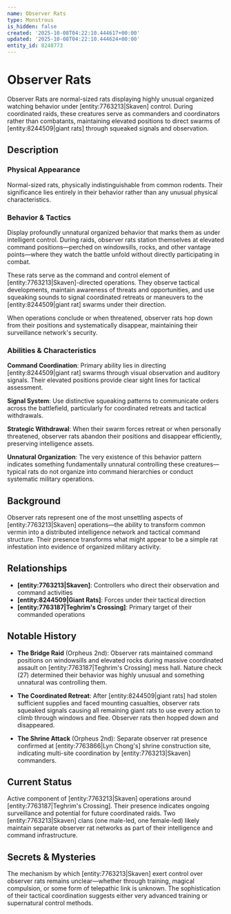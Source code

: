 ```yaml
---
name: Observer Rats
type: Monstrous
is_hidden: false
created: '2025-10-08T04:22:10.444617+00:00'
updated: '2025-10-08T04:22:10.444624+00:00'
entity_id: 8248773
---
```


# Observer Rats

Observer Rats are normal-sized rats displaying highly unusual organized watching behavior under [entity:7763213|Skaven] control. During coordinated raids, these creatures serve as commanders and coordinators rather than combatants, maintaining elevated positions to direct swarms of [entity:8244509|giant rats] through squeaked signals and observation.

## Description

### Physical Appearance

Normal-sized rats, physically indistinguishable from common rodents. Their significance lies entirely in their behavior rather than any unusual physical characteristics.

### Behavior & Tactics

Display profoundly unnatural organized behavior that marks them as under intelligent control. During raids, observer rats station themselves at elevated command positions—perched on windowsills, rocks, and other vantage points—where they watch the battle unfold without directly participating in combat.

These rats serve as the command and control element of [entity:7763213|Skaven]-directed operations. They observe tactical developments, maintain awareness of threats and opportunities, and use squeaking sounds to signal coordinated retreats or maneuvers to the [entity:8244509|giant rat] swarms under their direction.

When operations conclude or when threatened, observer rats hop down from their positions and systematically disappear, maintaining their surveillance network's security.

### Abilities & Characteristics

**Command Coordination**: Primary ability lies in directing [entity:8244509|giant rat] swarms through visual observation and auditory signals. Their elevated positions provide clear sight lines for tactical assessment.

**Signal System**: Use distinctive squeaking patterns to communicate orders across the battlefield, particularly for coordinated retreats and tactical withdrawals.

**Strategic Withdrawal**: When their swarm forces retreat or when personally threatened, observer rats abandon their positions and disappear efficiently, preserving intelligence assets.

**Unnatural Organization**: The very existence of this behavior pattern indicates something fundamentally unnatural controlling these creatures—typical rats do not organize into command hierarchies or conduct systematic military operations.

## Background

Observer rats represent one of the most unsettling aspects of [entity:7763213|Skaven] operations—the ability to transform common vermin into a distributed intelligence network and tactical command structure. Their presence transforms what might appear to be a simple rat infestation into evidence of organized military activity.

## Relationships

- **[entity:7763213|Skaven]**: Controllers who direct their observation and command activities
- **[entity:8244509|Giant Rats]**: Forces under their tactical direction
- **[entity:7763187|Teghrim's Crossing]**: Primary target of their commanded operations

## Notable History

- **The Bridge Raid** (Orpheus 2nd): Observer rats maintained command positions on windowsills and elevated rocks during massive coordinated assault on [entity:7763187|Teghrim's Crossing] mess hall. Nature check (27) determined their behavior was highly unusual and something unnatural was controlling them.

- **The Coordinated Retreat**: After [entity:8244509|giant rats] had stolen sufficient supplies and faced mounting casualties, observer rats squeaked signals causing all remaining giant rats to use every action to climb through windows and flee. Observer rats then hopped down and disappeared.

- **The Shrine Attack** (Orpheus 2nd): Separate observer rat presence confirmed at [entity:7763866|Lyn Chong's] shrine construction site, indicating multi-site coordination by [entity:7763213|Skaven] commanders.

## Current Status

Active component of [entity:7763213|Skaven] operations around [entity:7763187|Teghrim's Crossing]. Their presence indicates ongoing surveillance and potential for future coordinated raids. Two [entity:7763213|Skaven] clans (one male-led, one female-led) likely maintain separate observer rat networks as part of their intelligence and command infrastructure.

## Secrets & Mysteries

The mechanism by which [entity:7763213|Skaven] exert control over observer rats remains unclear—whether through training, magical compulsion, or some form of telepathic link is unknown. The sophistication of their tactical coordination suggests either very advanced training or supernatural control methods.
